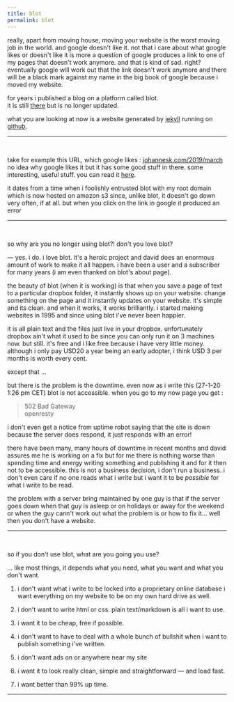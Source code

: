 ```yaml
---
title: blot
permalink: blot
---
```


really, apart from moving house, moving your website is the worst moving job in the world. and google doesn't like it. not that i care about what google likes or doesn't like it is more a question of google produces a link to one of my pages that doesn't work anymore. and that is kind of sad. right? eventually google will work out that the link doesn't work anymore and there will be a black mark against my name in the big book of google because i moved my website.

for years i published a blog on a platform called blot.  
it is still [there](http://johannesk.blot.im) but is no longer updated.

what you are looking at now is a website generated by [jekyll](jekyll) running on [github](github).

----------------------

<p>
  &nbsp;
</p>

take for example this URL, which google likes :
[johannesk.com/2019/march](http://johannesk.com/2019/march) no idea why google likes it but it has some good stuff in there. some interesting, useful stuff. you can read it [here](http://blog.johannesk.com/2019/march).

it dates from a time when i foolishly entrusted blot with my root domain which is now hosted on amazon s3 since, unlike blot, it doesn't go down very often, if at all. but when you click on the link in google it produced an error



----------------------

<p>
  &nbsp;
</p>
so why are you no longer using blot?! don't you love blot?

— yes. i do. i love blot. it's a heroic project and david does an enormous amount of work to make it all happen. i have been a user and a subscriber for many years (i am even thanked on blot's about page).

the beauty of blot (when it is working) is that when you save a page of text to a particular dropbox folder, it instantly shows up on your website. change something on the page and it instantly updates on your website. it's simple and its clean. and when it works, it works brilliantly. i started making websites in 1995 and since using blot i've never been happier. 

it is all plain text and the files just live in your dropbox. unfortunately dropbox ain't what it used to be since you can only run it on 3 machines now. but still. it's free and i like free because i have very little money. although i only pay USD20 a year being an early adopter, i think USD 3 per months is worth every cent.

except that ...

but there is the problem is the downtime. even now as i write this (27-1-20 1:26 pm CET) blot is not accessible. when you go to my now page you get :

> 502 Bad Gateway  
> openresty 

i don't even get a notice from uptime robot saying that the site is down because the server does respond, it just responds with an error!

there have been many, many hours of downtime in recent months and david assures me he is working on a fix but for me there is nothing worse than spending time and energy writing something and publishing it and for it then not to be accessible. this is not a business decision, i don't run a business. i don't even care if no one reads what i write but i want it to be _possible_ for what i write to be read.

the problem with a server bring maintained by one guy is that if the server goes down when that guy is asleep or on holidays or away for the weekend or when the guy cann't work out what the problem is or how to fix it... well then you don't have a website.	

----------------------

<p>
  &nbsp;
</p>

so if you don't use blot, what are you going you use?

... like most things, it depends what you need, what you want and what you don't want.

1. i don't want what i write to be locked into a proprietary online database i want everything on my website to be on my own hard drive as well.

2. i don't want to write html or css. plain text/markdown is all i want to use.

3. i want it to be cheap, free if possible.

4. i don't want to have to deal with a whole bunch of bullshit when i want to publish something i've written.

5. i don't want ads on or anywhere near my site

6. i want it to look really clean, simple and straightforward — and load fast.

7. i want better than 99% up time.

----------------------

<p>
  &nbsp;
</p>



